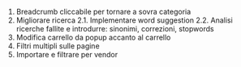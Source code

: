  1. Breadcrumb cliccabile per tornare a sovra categoria
 2. Migliorare ricerca
  2.1. Implementare word suggestion
  2.2. Analisi ricerche fallite e introdurre: sinonimi, correzioni, stopwords
 3. Modifica carrello da popup accanto al carrello
 4. Filtri multipli sulle pagine
 5. Importare e filtrare per vendor
